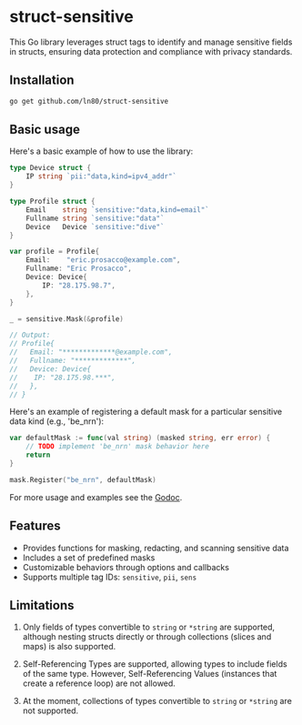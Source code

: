

struct-sensitive
============

This Go library leverages struct tags to identify and manage sensitive fields in structs, ensuring data protection and compliance with privacy standards.

## Installation
```bash
go get github.com/ln80/struct-sensitive
```

## Basic usage

Here's a basic example of how to use the library:

```go
type Device struct {
	IP string `pii:"data,kind=ipv4_addr"`
}

type Profile struct {
    Email    string `sensitive:"data,kind=email"`
    Fullname string `sensitive:"data"`
    Device   Device `sensitive:"dive"`
}

var profile = Profile{
	Email:    "eric.prosacco@example.com",
	Fullname: "Eric Prosacco",
	Device: Device{
		IP: "28.175.98.7",
	},
}

_ = sensitive.Mask(&profile)

// Output:
// Profile{
//   Email: "*************@example.com",
//   Fullname: "*************",
//   Device: Device{
//    IP: "28.175.98.***",
//   },
// }
```

Here's an example of registering a default mask for a particular sensitive data kind (e.g., 'be_nrn'):

```go
var defaultMask := func(val string) (masked string, err error) {
	// TODO implement 'be_nrn' mask behavior here
	return
}

mask.Register("be_nrn", defaultMask)
```

For more usage and examples see the [Godoc](http://godoc.org/github.com/ln80/struct-sensitive).


## Features
- Provides functions for masking, redacting, and scanning sensitive data
- Includes a set of predefined masks
- Customizable behaviors through options and callbacks
- Supports multiple tag IDs: `sensitive`, `pii`, `sens`

## Limitations
1.  Only fields of types convertible to `string` or `*string` are supported, although nesting structs directly or through collections (slices and maps) is also supported.

2. Self-Referencing Types are supported, allowing types to include fields of the same type. However, Self-Referencing Values (instances that create a reference loop) are not allowed.

3. At the moment, collections of types convertible to `string` or `*string` are not supported.

